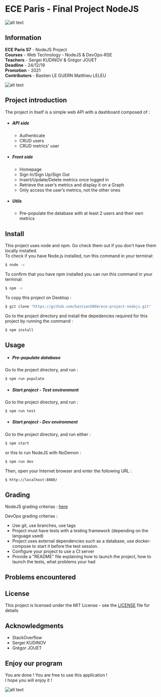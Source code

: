 # ECE Paris - Final Project NodeJS 
![alt text](https://talentsdunumerique.com/sites/default/files/public/logo-ece-2018.jpg)

## Information
**ECE Paris S7** - NodeJS Project  
**Courses** - Web Technology - NodeJS & DevOps-RSE  
**Teachers** - Sergei KUDINOV &  Grégor JOUET  
**Deadline** - 24/12/19  
**Promotion** - 2021  
**Contributors** - Bastien LE GUERN Matthieu LELEU

![alt text](https://travis-ci.org/bastien5066/ece-project-nodejs.svg?branch=master)
## Project introduction 
The project in itself is a simple web API with a dashboard composed of :
* ##### API side  
    - Authenticate 
    - CRUD users 
    - CRUD metrics' user 
* ##### Front side 
    - Homepage
    - Sign In/Sign Up/Sign Out
    - Insert/Update/Delete metrics once logged in
    - Retrieve the user’s metrics and display it on a Graph 
    - Only access the user’s metrics, not the other ones
* ##### Utils 
    - Pre-populate the database with at least 2 users and their own metrics

## Install 
This project uses node and npm. Go check them out if you don't have them locally installed.    
To check if you have Node.js installed, run this command in your terminal: 

```sh
$ node -v
```

To confirm that you have npm installed you can run this command in your terminal:

```sh
$ npm -v
```

To copy this project on Desktop :

```sh
$ git clone "https://github.com/bastien5066/ece-project-nodejs.git"
```
Go to the project directory and install the depedencies required for this project by running the command : 

```sh
$ npm install
```

## Usage 

* ##### Pre-populate database
Go to the project directory, and run : 

```sh
$ npm run populate
```

* #####  Start project - Test environment
Go to the project directory, and run : 

```sh
$ npm run test
```

* ##### Start project - Dev environment
Go to the project directory, and run either : 

```sh
$ npm start
```
or this to run NodeJS with NoDemon :

```sh
$ npm run dev
```

Then, open your Internet browser and enter the following URL :

 ```sh
$ http://localhost:8080/
```


## Grading 
NodeJS grading criterias : [here](https://github.com/adaltas/ece-nodejs/blob/2019-fall-5-modules/PROJECT.md)

DevOps grading criterias : 
- Use git, use branches, use tags 
- Project must have tests with a testing framework (depending on the language used)
- Project uses external dependencies such as a database, use docker-compose to start it before the test session.
- Configure your project to use a CI server
- Provide a "README" file explaining how to launch the project, how to launch the tests, what problems your had

## Problems encountered


## License
This project is licensed under the MIT License - see the [LICENSE](https://github.com/bastien5066/ece-project-nodejs/blob/master/LICENSE) file for details


## Acknowledgments
* StackOverflow
* Sergei KUDINOV
* Grégor JOUET

## Enjoy our program

You are done ! You are free to use this application !  
I hope you will enjoy it !

![alt text](https://miro.medium.com/max/1200/0*_pH5lSWLo3c4uUlT.png)
